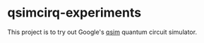 # qsimcirq-experiments

This project is to try out Google's [qsim](https://quantumai.google/qsim) quantum circuit simulator.
